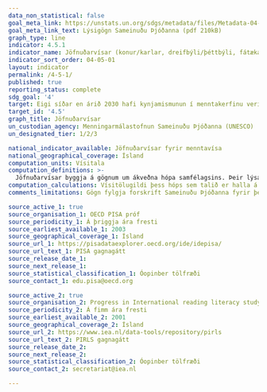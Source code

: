 ```yaml
---
data_non_statistical: false
goal_meta_link: https://unstats.un.org/sdgs/metadata/files/Metadata-04-05-01.pdf
goal_meta_link_text: Lýsigögn Sameinuðu Þjóðanna (pdf 210kB)
graph_type: line
indicator: 4.5.1
indicator_name: Jöfnuðarvísar (konur/karlar, dreifbýli/þéttbýli, fátækasti/ríkasti fimmtungur og aðrir hópar, s.s. öryrkjar, frumbyggjar og þeir sem hafa orðið fyrir barðinu á átökum, eftir því sem gögn verða tiltæk), fyrir alla menntavísa í þessari skrá sem unnt er að aðgreina.
indicator_sort_order: 04-05-01
layout: indicator
permalink: /4-5-1/
published: true
reporting_status: complete
sdg_goal: '4'
target: Eigi síðar en árið 2030 hafi kynjamismunun í menntakerfinu verið afnumin og jafn aðgangur að námi á öllum stigum tryggður og starfsþjálfun fyrir fólk í viðkvæmri stöðu, þar á meðal fyrir fatlað fólk, frumbyggja og börn sem búa við erfiðar aðstæður. 
target_id: '4.5'
graph_title: Jöfnuðarvísar 
un_custodian_agency: Menningarmálastofnun Sameinuðu Þjóðanna (UNESCO)
un_designated_tier: 1/2/3

national_indicator_available: Jöfnuðarvísar fyrir menntavísa
national_geographical_coverage: Ísland
computation_units: Vísitala
computation_definitions: >-
  Jöfnuðarvísar byggja á gögnum um ákveðna hópa samfélagsins. Þeir lýsa hlutfalli vísitalna milli hópa. Að jafnaði er vísitala þess hóps sem talið er halla á haft í nefnara. Ef gildi jöfnuðarvísis er jafnt einum er jöfnuður milli hópanna.
computation_calculations: Vísitölugildi þess hóps sem talið er halla á deilt með vísitölu hins hópsins.
comments_limitations: Gögn fylgja forskrift Sameinuðu Þjóðanna fyrir þennan mælikvarða. Þessi mælikvarði var fundinn í samstarfi við sérfræðinga í málefninu.

source_active_1: true
source_organisation_1: OECD PISA próf
source_periodicity_1: Á þriggja ára fresti
source_earliest_available_1: 2003
source_geographical_coverage_1: Ísland
source_url_1: https://pisadataexplorer.oecd.org/ide/idepisa/
source_url_text_1: PISA gagnagátt
source_release_date_1: 
source_next_release_1: 
source_statistical_classification_1: Óopinber tölfræði
source_contact_1: edu.pisa@oecd.org

source_active_2: true
source_organisation_2: Progress in International reading literacy study (PRILS)
source_periodicity_2: Á fimm ára fresti
source_earliest_available_2: 2001
source_geographical_coverage_2: Ísland
source_url_2: https://www.iea.nl/data-tools/repository/pirls
source_url_text_2: PIRLS gagnagátt
source_release_date_2: 
source_next_release_2: 
source_statistical_classification_2: Óopinber tölfræði
source_contact_2: secretariat@iea.nl

---
```


